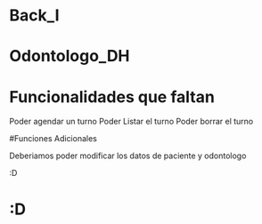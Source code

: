 # Back_I
# Odontologo_DH

# Funcionalidades que faltan

Poder agendar un turno
Poder Listar el turno
Poder borrar el turno

#Funciones Adicionales

Deberiamos poder modificar los datos de paciente y odontologo 

:D 

# :D
